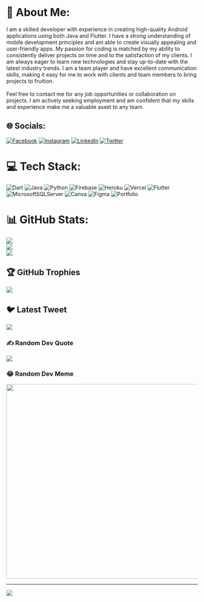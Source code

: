 # 💫 About Me:
I am a skilled developer with experience in creating high-quality Android applications using both Java and Flutter. I have a strong understanding of mobile development principles and am able to create visually appealing and user-friendly apps. My passion for coding is matched by my ability to consistently deliver projects on time and to the satisfaction of my clients. I am always eager to learn new technologies and stay up-to-date with the latest industry trends. I am a team player and have excellent communication skills, making it easy for me to work with clients and team members to bring projects to fruition.<br><br>Feel free to contact me for any job opportunities or collaboration on projects. I am actively seeking employment and am confident that my skills and experience make me a valuable asset to any team.


## 🌐 Socials:
[![Facebook](https://img.shields.io/badge/Facebook-%231877F2.svg?logo=Facebook&logoColor=white)](https://facebook.com/abhishekzemse) [![Instagram](https://img.shields.io/badge/Instagram-%23E4405F.svg?logo=Instagram&logoColor=white)](https://instagram.com/zemseabhishek) [![LinkedIn](https://img.shields.io/badge/LinkedIn-%230077B5.svg?logo=linkedin&logoColor=white)](https://linkedin.com/in/abhishek-zemse-2a9917211) [![Twitter](https://img.shields.io/badge/Twitter-%231DA1F2.svg?logo=Twitter&logoColor=white)](https://twitter.com/AbhishekZemse) 

# 💻 Tech Stack:
![Dart](https://img.shields.io/badge/dart-%230175C2.svg?style=for-the-badge&logo=dart&logoColor=white) ![Java](https://img.shields.io/badge/java-%23ED8B00.svg?style=for-the-badge&logo=java&logoColor=white) ![Python](https://img.shields.io/badge/python-3670A0?style=for-the-badge&logo=python&logoColor=ffdd54) ![Firebase](https://img.shields.io/badge/firebase-%23039BE5.svg?style=for-the-badge&logo=firebase) ![Heroku](https://img.shields.io/badge/heroku-%23430098.svg?style=for-the-badge&logo=heroku&logoColor=white) ![Vercel](https://img.shields.io/badge/vercel-%23000000.svg?style=for-the-badge&logo=vercel&logoColor=white) ![Flutter](https://img.shields.io/badge/Flutter-%2302569B.svg?style=for-the-badge&logo=Flutter&logoColor=white) ![MicrosoftSQLServer](https://img.shields.io/badge/Microsoft%20SQL%20Sever-CC2927?style=for-the-badge&logo=microsoft%20sql%20server&logoColor=white) ![Canva](https://img.shields.io/badge/Canva-%2300C4CC.svg?style=for-the-badge&logo=Canva&logoColor=white) 	![Figma](https://img.shields.io/badge/figma-%23F24E1E.svg?style=for-the-badge&logo=figma&logoColor=white) ![Portfolio](https://img.shields.io/badge/Portfolio-%23000000.svg?style=for-the-badge&logo=firefox&logoColor=#FF7139)
# 📊 GitHub Stats:
![](https://github-readme-stats.vercel.app/api?username=abhishekzemse&theme=dark&hide_border=false&include_all_commits=true&count_private=true)<br/>
![](https://github-readme-streak-stats.herokuapp.com/?user=abhishekzemse&theme=dark&hide_border=false)<br/>
![](https://github-readme-stats.vercel.app/api/top-langs/?username=abhishekzemse&theme=dark&hide_border=false&include_all_commits=true&count_private=true&layout=compact)

## 🏆 GitHub Trophies
![](https://github-profile-trophy.vercel.app/?username=abhishekzemse&theme=matrix&no-frame=false&no-bg=true&margin-w=4)

## 🐦 Latest Tweet
[![](https://gtce.itsvg.in/api?username=AbhishekZemse)](https://github.com/VishwaGauravIn/github-twitter-card-embed)

### ✍️ Random Dev Quote
![](https://quotes-github-readme.vercel.app/api?type=horizontal&theme=merko)

### 😂 Random Dev Meme
<img src="https://random-memer.herokuapp.com/" width="512px"/>

---
[![](https://visitcount.itsvg.in/api?id=abhishekzemse&icon=0&color=0)](https://visitcount.itsvg.in)

<!-- Proudly created with GPRM ( https://gprm.itsvg.in ) -->
